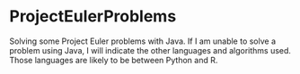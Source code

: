 # ProjectEulerProblems

Solving some Project Euler problems with Java. If I am unable to solve a problem using Java, I will indicate the other languages and algorithms used. Those languages are likely to be between Python and R.

